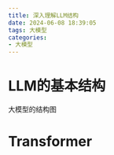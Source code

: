 ```yaml
---
title: 深入理解LLM结构
date: 2024-06-08 18:39:05
tags: 大模型
categories:
- 大模型
---
```


# LLM的基本结构

大模型的结构图







# Transformer



